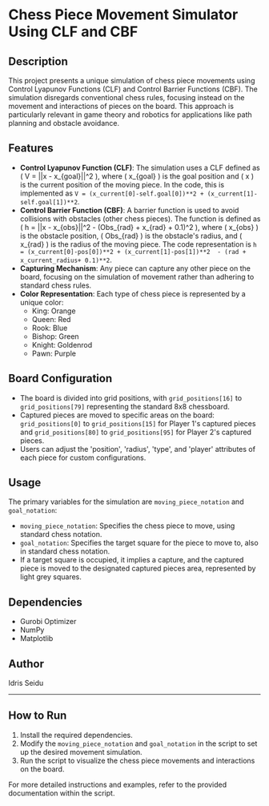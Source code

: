 
# Chess Piece Movement Simulator Using CLF and CBF

## Description
This project presents a unique simulation of chess piece movements using Control Lyapunov Functions (CLF) and Control Barrier Functions (CBF). The simulation disregards conventional chess rules, focusing instead on the movement and interactions of pieces on the board. This approach is particularly relevant in game theory and robotics for applications like path planning and obstacle avoidance.

## Features
- **Control Lyapunov Function (CLF)**: The simulation uses a CLF defined as \( V = ||x - x_{goal}||^2 \), where \( x_{goal} \) is the goal position and \( x \) is the current position of the moving piece. In the code, this is implemented as `V = (x_current[0]-self.goal[0])**2 + (x_current[1]-self.goal[1])**2`.
- **Control Barrier Function (CBF)**: A barrier function is used to avoid collisions with obstacles (other chess pieces). The function is defined as \( h = ||x - x_{obs}||^2 - (Obs_{rad} + x_{rad} + 0.1)^2 \), where \( x_{obs} \) is the obstacle position, \( Obs_{rad} \) is the obstacle's radius, and \( x_{rad} \) is the radius of the moving piece. The code representation is `h = (x_current[0]-pos[0])**2 + (x_current[1]-pos[1])**2  - (rad + x_current_radius+ 0.1)**2`.
- **Capturing Mechanism**: Any piece can capture any other piece on the board, focusing on the simulation of movement rather than adhering to standard chess rules.
- **Color Representation**: Each type of chess piece is represented by a unique color:
  - King: Orange
  - Queen: Red
  - Rook: Blue
  - Bishop: Green
  - Knight: Goldenrod
  - Pawn: Purple

## Board Configuration
- The board is divided into grid positions, with `grid_positions[16]` to `grid_positions[79]` representing the standard 8x8 chessboard.
- Captured pieces are moved to specific areas on the board: `grid_positions[0]` to `grid_positions[15]` for Player 1's captured pieces and `grid_positions[80]` to `grid_positions[95]` for Player 2's captured pieces.
- Users can adjust the 'position', 'radius', 'type', and 'player' attributes of each piece for custom configurations.

## Usage
The primary variables for the simulation are `moving_piece_notation` and `goal_notation`:
- `moving_piece_notation`: Specifies the chess piece to move, using standard chess notation.
- `goal_notation`: Specifies the target square for the piece to move to, also in standard chess notation.
- If a target square is occupied, it implies a capture, and the captured piece is moved to the designated captured pieces area, represented by light grey squares.

## Dependencies
- Gurobi Optimizer
- NumPy
- Matplotlib

## Author
Idris Seidu

---

## How to Run
1. Install the required dependencies.
2. Modify the `moving_piece_notation` and `goal_notation` in the script to set up the desired movement simulation.
3. Run the script to visualize the chess piece movements and interactions on the board.

For more detailed instructions and examples, refer to the provided documentation within the script.


